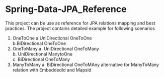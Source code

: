 # Spring-Data-JPA_Reference

This project can be use as reference for JPA relations mapping and best practices.
The project contains detailed example for following scenarios

1. OneToOne
  a.UniDirectional OneToOne <br />
  b.BiDirectional OneToOne <br />
2. OneToMany
  a. UniDirectional OneToMany <br />
  b. UniDirectional ManytoOne <br />
  c. BiDirectional OneToMany <br />
3. ManyToMany
  a. BiDirectional OneToMAny alternative for ManyToMany relation with EmbeddedId and MapsId <br />
